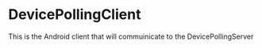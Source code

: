 DevicePollingClient
===================
This is the Android client that will commuinicate to the DevicePollingServer
